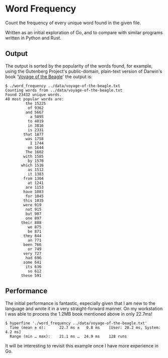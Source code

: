 
# Word Frequency

Count the frequency of every unique word found in the given file.

Written as an initial exploration of Go, and to compare with similar programs
written in Python and Rust.

## Output

The output is sorted by the popularity of the words found, for example, using
the Gutenberg Project's public-domain, plain-text version of Darwin's book
'[Voyage of the Beagle](https://www.gutenberg.org/ebooks/944)' the output is:

    $ ./word_frequency ../data/voyage-of-the-beagle.txt
    Counting words from ../data/voyage-of-the-beagle.txt
    Found 23432 unique words.
    40 most popular words are:
             the 15225
              of 9362
             and 5667
               a 5095
              to 4019
              in 3816
              is 2331
            that 1877
             was 1758
               I 1744
              on 1644
             The 1602
            with 1585
              by 1570
           which 1516
              as 1512
              it 1383
            from 1304
              at 1241
             are 1153
            have 1083
             for 1045
            this 1035
            were 919
             not 915
             but 907
             one 897
           their 888
              we 875
              be 871
            they 844
              an 771
            been 766
              or 749
            very 727
             had 696
            some 641
             its 636
              so 612
           these 591

## Performance

The initial performance is fantastic, especially given that I am new to the
language and wrote it in a very straight-forward manner. On my workstation I
was able to process the 1.2MB book mentioned above in only 22.7ms!

    $ hyperfine './word_frequency ../data/voyage-of-the-beagle.txt'
      Time (mean ± σ):      22.7 ms ±   0.8 ms    [User: 20.2 ms, System: 4.2 ms]
      Range (min … max):    21.1 ms …  24.9 ms    128 runs

It will be interesting to revisit this example once I have more experience
in Go.
